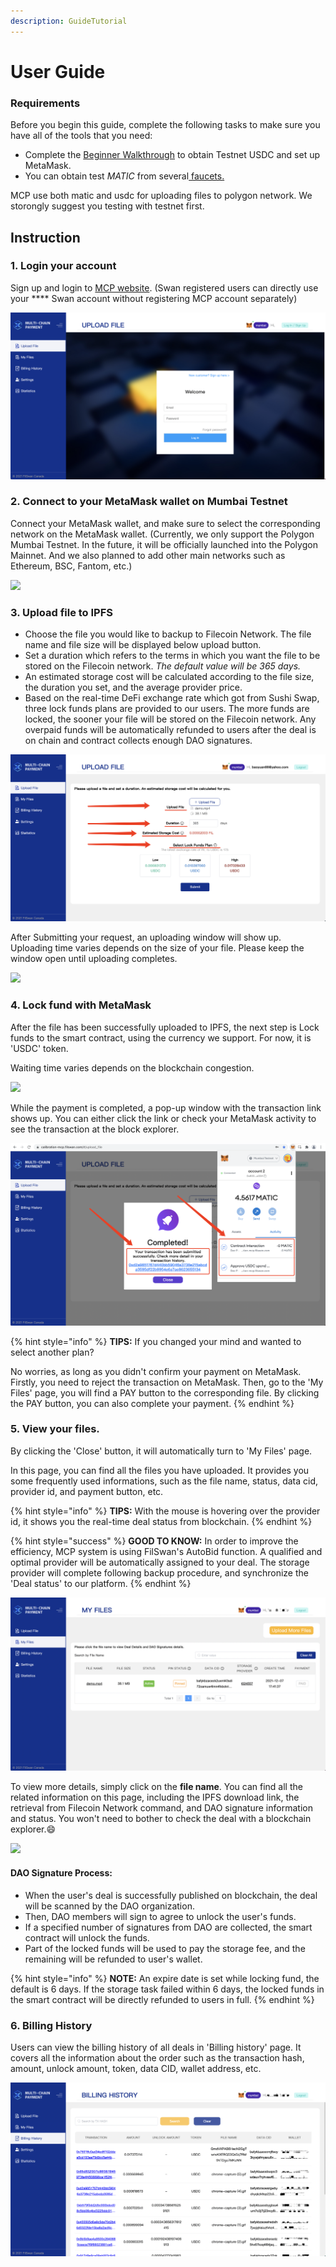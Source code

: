 ```yaml
---
description: GuideTutorial
---
```


# User Guide

### Requirements <a href="#requirements" id="requirements"></a>

Before you begin this guide, complete the following tasks to make sure you have all of the tools that you need:

* Complete the [Beginner Walkthrough](../getting-started/beginner-walkthrough/) to obtain Testnet USDC and set up MetaMask.
* You can obtain test _MATIC_ from several[ faucets.](../development-resource/swan-token-contracts.md)

MCP use both matic and usdc for uploading files to polygon network. We storongly suggest you testing with testnet first.

## **Instruction**

### **1. Login your account**

Sign up and login to [MCP website](https://calibration-mcp.filswan.com). (Swan registered users can directly use your **** Swan account without registering MCP account separately)

![](<../.gitbook/assets/image (30).png>)

### **2. Connect to your MetaMask wallet on Mumbai Testnet**

Connect your MetaMask wallet, and make sure to select the corresponding network on the MetaMask wallet. (Currently, we only support the Polygon Mumbai Testnet. In the future, it will be officially launched into the Polygon Mainnet. And we also planned to add other main networks such as Ethereum, BSC, Fantom, etc.)

![    ](<../.gitbook/assets/chrome-capture (3).gif>)

### 3. Upload file **to IPFS**

* Choose the file you would like to backup to Filecoin Network. The file name and file size will be displayed below upload button.
* Set a duration which refers to the terms in which you want the file to be stored on the Filecoin network. _The default value will be 365 days._&#x20;
* An estimated storage cost will be calculated according to the file size, the duration you set, and the average provider price.
* Based on the real-time DeFi exchange rate which got from Sushi Swap, three lock funds plans are provided to our users. The more funds are locked, the sooner your file will be stored on the Filecoin network. Any overpaid funds will be automatically refunded to users after the deal is on chain and contract collects enough DAO signatures.

![](<../.gitbook/assets/image (46).png>)

After Submitting your request, an uploading window will show up. Uploading time varies depends on the size of your file. Please keep the window open until uploading completes.

![](<../.gitbook/assets/chrome-capture (4).gif>)

### **4. Lock fund with MetaMask**

After the file has been successfully uploaded to IPFS, the next step is Lock funds to the smart contract, using the currency we support. For now, it is 'USDC' token.

Waiting time varies depends on the blockchain congestion.

![](<../.gitbook/assets/chrome-capture (5).gif>)

While the payment is completed, a pop-up window with the transaction link shows up. You can either click the link or check your MetaMask activity to see the transaction at the block explorer.

![](<../.gitbook/assets/image (45).png>)

{% hint style="info" %}
**TIPS:** If you changed your mind and wanted to select another plan?

No worries, as long as you didn't confirm your payment on MetaMask. Firstly, you need to reject the transaction on MetaMask. Then, go to the 'My Files' page, you will find a PAY button to the corresponding file. By clicking the PAY button, you can also complete your payment.
{% endhint %}

### **5. View your files.**

By clicking the 'Close' button, it will automatically turn to 'My Files' page.

In this page, you can find all the files you have uploaded. It provides you some frequently used informations, such as the file name, status, data cid, provider id, and payment button, etc.&#x20;

{% hint style="info" %}
**TIPS:** With the mouse is hovering over the provider id, it shows you the real-time deal status from blockchain.
{% endhint %}

{% hint style="success" %}
**GOOD TO KNOW:** In order to improve the efficiency, MCP system is using FilSwan's AutoBid function. A qualified and optimal provider will be automatically assigned to your deal. The storage provider will complete following backup procedure, and synchronize the 'Deal status' to our platform.
{% endhint %}

![](<../.gitbook/assets/image (34).png>)

To view more details, simply click on the **file name**. You can find all the related information on this page, including the IPFS download link, the retrieval from Filecoin Network command, and DAO signature information and status. You won't need to bother to check the deal with a blockchain explorer.:smile:

![](<../.gitbook/assets/chrome-capture (6).gif>)

#### DAO Signature Process:

* When the user's deal is successfully published on blockchain, the deal will be scanned by the DAO organization.&#x20;
* Then, DAO members will sign to agree to unlock the user's funds.&#x20;
* If a specified number of signatures from DAO are collected, the smart contract will unlock the funds.&#x20;
* Part of the locked funds will be used to pay the storage fee, and the remaining will be refunded to user's wallet.

{% hint style="info" %}
**NOTE:** An expire date is set while locking fund, the default is 6 days. If the storage task failed within 6 days, the locked funds in the smart contract will be directly refunded to users in full.
{% endhint %}

### 6. Billing History

Users can view the billing history of all deals in 'Billing history' page. It covers all the information about the order such as the transaction hash, amount, unlock amount, token, data CID, wallet address, etc.

![](<../.gitbook/assets/image (29).png>)
